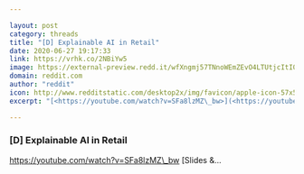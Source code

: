 ```yaml
---

layout: post
category: threads
title: "[D] Explainable AI in Retail"
date: 2020-06-27 19:17:33
link: https://vrhk.co/2NBiYw5
image: https://external-preview.redd.it/wfXngmj57TNnoWEmZEvO4LTUtjcItI0_15zDDB8Ic5U.jpg?width=480&height=251.308900524&auto=webp&crop=480:251.308900524,smart&s=d7f0d51d74ab6af8bacae265197dbba383fc0f20
domain: reddit.com
author: "reddit"
icon: http://www.redditstatic.com/desktop2x/img/favicon/apple-icon-57x57.png
excerpt: "[<https://youtube.com/watch?v=SFa8lzMZ\_bw>](<https://youtube.com/watch?v=SFa8lzMZ_bw>) [Slides &amp;..."

---
```


### [D] Explainable AI in Retail

[<https://youtube.com/watch?v=SFa8lzMZ\_bw>](<https://youtube.com/watch?v=SFa8lzMZ_bw>) [Slides &amp;...